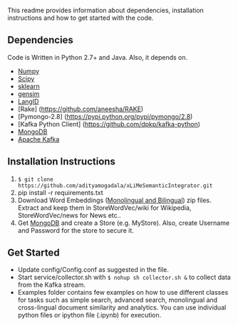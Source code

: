 This readme provides information about dependencies, installation instructions and how to get started with the code.

## Dependencies

Code is Written in Python 2.7+ and Java. Also, it depends on.

* [Numpy](http://www.numpy.org/)
* [Scipy](https://www.scipy.org/install.html)
* [sklearn](http://kafka.apache.org/)
* [gensim](https://radimrehurek.com/gensim/)
* [LangID](https://github.com/saffsd/langid.py)
* [Rake] (https://github.com/aneesha/RAKE)
* [Pymongo-2.8] (https://pypi.python.org/pypi/pymongo/2.8)
* [Kafka Python Client] (https://github.com/dpkp/kafka-python)
* [MongoDB](https://www.mongodb.com/)
* [Apache Kafka](http://kafka.apache.org/)

##  Installation Instructions

1. `$ git clone https://github.com/adityamogadala/xLiMeSemanticIntegrator.git`
2.  pip install -r requirements.txt 
3.  Download Word Embeddings ([Monolingual and Bilingual](http://people.aifb.kit.edu/amo/wordembeddings/)) zip files. Extract and keep them in StoreWordVec/wiki for Wikipedia, StoreWordVec/news for News etc..
4.  Get [MongoDB](https://www.mongodb.com/) and create a Store (e.g. MyStore). Also, create Username and Password for the store to secure it.

##  Get Started

* Update config/Config.conf as suggested in the file.
* Start service/collector.sh with `$ nohup sh collector.sh &` to collect data from the Kafka stream.
* Examples folder contains few examples on how to use different classes for tasks such as simple search, advanced search, monolingual and cross-lingual document similarity and analytics. You can use individual python files or ipython file (.ipynb) for execution.
